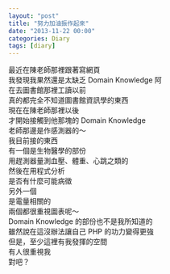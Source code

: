 ```yaml
---
layout: "post"
title: "努力加油振作起來"
date: "2013-11-22 00:00"
categories: Diary
tags: [diary]
---
```


最近在陳老師那裡跟著寫網頁  
我發現我果然還是太缺乏 Domain Knowledge 阿  
在去圖書館那裡工讀以前  
真的都完全不知道圖書館資訊學的東西  
現在在陳老師那裡以後  
才開始接觸到他那塊的 Domain Knowledge  
老師那邊是作感測器的～  
我目前接的東西  
有一個是生物醫學的部份  
用趕測器量測血壓、體重、心跳之類的  
然後在用程式分析  
是否有什麼可能病徵  
另外一個  
是電量相關的  
兩個都很重視圖表呢～  
Domain Knowledge 的部份也不是我所知道的  
雖然說在這沒辦法讓自己 PHP 的功力變得更強  
但是，至少這裡有我發揮的空間  
有人很重視我  
對吧？  
